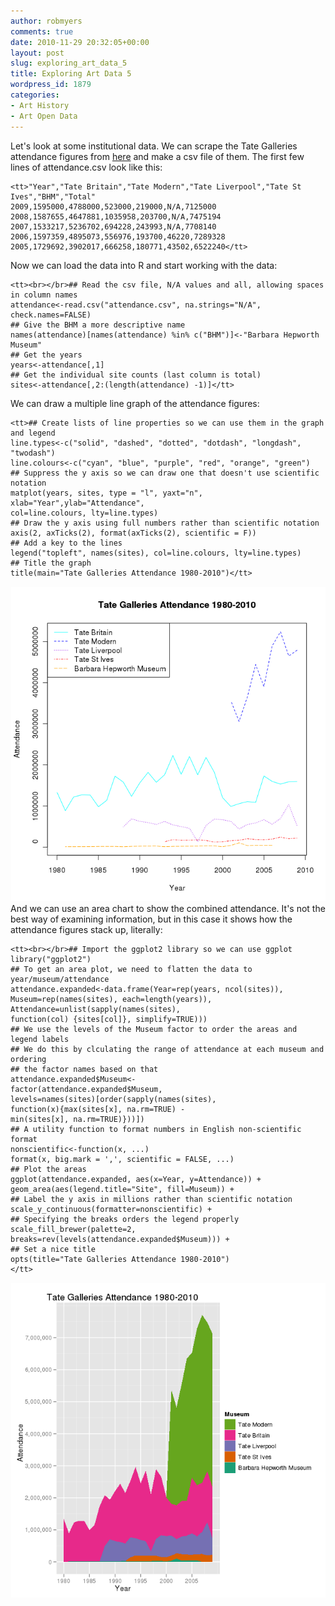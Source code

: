 ```yaml
---
author: robmyers
comments: true
date: 2010-11-29 20:32:05+00:00
layout: post
slug: exploring_art_data_5
title: Exploring Art Data 5
wordpress_id: 1879
categories:
- Art History
- Art Open Data
---
```


Let's look at some institutional data. We can scrape the Tate Galleries attendance figures from [here](http://www.tate.org.uk/about/ourpriorities/audiences/marketresearch/visitor_figures.htm) and make a csv file of them. The first few lines of attendance.csv look like this:  
  

    
    <tt>"Year","Tate Britain","Tate Modern","Tate Liverpool","Tate St Ives","BHM","Total"
    2009,1595000,4788000,523000,219000,N/A,7125000
    2008,1587655,4647881,1035958,203700,N/A,7475194
    2007,1533217,5236702,694228,243993,N/A,7708140
    2006,1597359,4895073,556976,193700,46220,7289328
    2005,1729692,3902017,666258,180771,43502,6522240</tt>

Now we can load the data into R and start working with the data:  


    
    <tt><br></br>## Read the csv file, N/A values and all, allowing spaces in column names
    attendance<-read.csv("attendance.csv", na.strings="N/A", check.names=FALSE)
    ## Give the BHM a more descriptive name
    names(attendance)[names(attendance) %in% c("BHM")]<-"Barbara Hepworth Museum"
    ## Get the years
    years<-attendance[,1]
    ## Get the individual site counts (last column is total)
    sites<-attendance[,2:(length(attendance) -1)]</tt>


We can draw a multiple line graph of the attendance figures:  
  


    
    <tt>## Create lists of line properties so we can use them in the graph and legend
    line.types<-c("solid", "dashed", "dotted", "dotdash", "longdash", "twodash")
    line.colours<-c("cyan", "blue", "purple", "red", "orange", "green")
    ## Suppress the y axis so we can draw one that doesn't use scientific notation
    matplot(years, sites, type = "l", yaxt="n",
    xlab="Year",ylab="Attendance",
    col=line.colours, lty=line.types)
    ## Draw the y axis using full numbers rather than scientific notation
    axis(2, axTicks(2), format(axTicks(2), scientific = F))
    ## Add a key to the lines
    legend("topleft", names(sites), col=line.colours, lty=line.types)
    ## Title the graph
    title(main="Tate Galleries Attendance 1980-2010")</tt>


![attendance1.png](/assets/2010/11/29/attendance1.png)And we can use an area chart to show the combined attendance. It's not the best way of examining information, but in this case it shows how the attendance figures stack up, literally:  


    
    <tt><br></br>## Import the ggplot2 library so we can use ggplot
    library("ggplot2")
    ## To get an area plot, we need to flatten the data to year/museum/attendance
    attendance.expanded<-data.frame(Year=rep(years, ncol(sites)),
    Museum=rep(names(sites), each=length(years)),
    Attendance=unlist(sapply(names(sites),
    function(col) {sites[col]}, simplify=TRUE)))
    ## We use the levels of the Museum factor to order the areas and legend labels
    ## We do this by clculating the range of attendance at each museum and ordering
    ## the factor names based on that
    attendance.expanded$Museum<-
    factor(attendance.expanded$Museum,
    levels=names(sites)[order(sapply(names(sites),
    function(x){max(sites[x], na.rm=TRUE) -
    min(sites[x], na.rm=TRUE)}))])
    ## A utility function to format numbers in English non-scientific format
    nonscientific<-function(x, ...)
    format(x, big.mark = ',', scientific = FALSE, ...)
    ## Plot the areas
    ggplot(attendance.expanded, aes(x=Year, y=Attendance)) +
    geom_area(aes(legend.title="Site", fill=Museum)) +
    ## Label the y axis in millions rather than scientific notation
    scale_y_continuous(formatter=nonscientific) +
    ## Specifying the breaks orders the legend properly
    scale_fill_brewer(palette=2, breaks=rev(levels(attendance.expanded$Museum))) +
    ## Set a nice title
    opts(title="Tate Galleries Attendance 1980-2010")
    </tt>

![attendance2.png](/assets/2010/11/29/attendance2.png)

  




